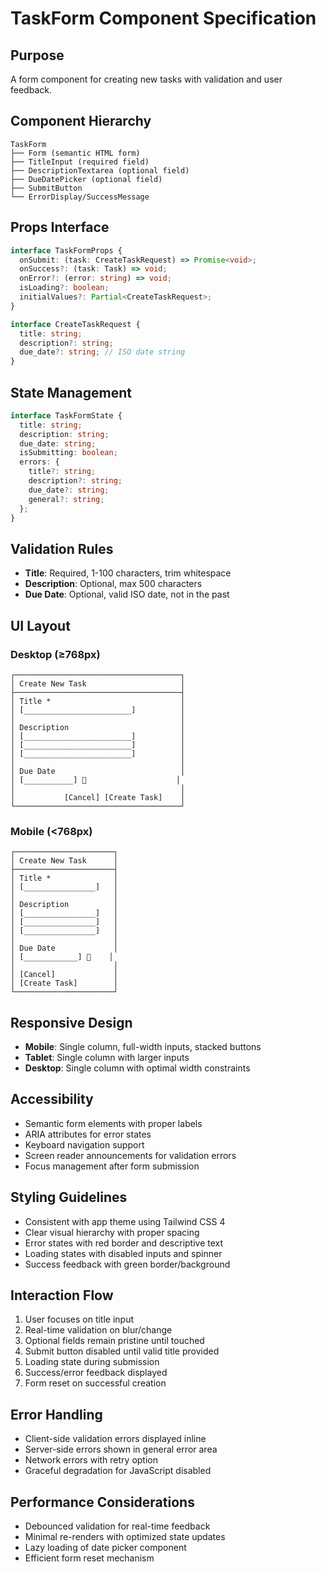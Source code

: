 # TaskForm Component Specification

## Purpose
A form component for creating new tasks with validation and user feedback.

## Component Hierarchy
```
TaskForm
├── Form (semantic HTML form)
├── TitleInput (required field)
├── DescriptionTextarea (optional field)
├── DueDatePicker (optional field)
├── SubmitButton
└── ErrorDisplay/SuccessMessage
```

## Props Interface
```typescript
interface TaskFormProps {
  onSubmit: (task: CreateTaskRequest) => Promise<void>;
  onSuccess?: (task: Task) => void;
  onError?: (error: string) => void;
  isLoading?: boolean;
  initialValues?: Partial<CreateTaskRequest>;
}

interface CreateTaskRequest {
  title: string;
  description?: string;
  due_date?: string; // ISO date string
}
```

## State Management
```typescript
interface TaskFormState {
  title: string;
  description: string;
  due_date: string;
  isSubmitting: boolean;
  errors: {
    title?: string;
    description?: string;
    due_date?: string;
    general?: string;
  };
}
```

## Validation Rules
- **Title**: Required, 1-100 characters, trim whitespace
- **Description**: Optional, max 500 characters
- **Due Date**: Optional, valid ISO date, not in the past

## UI Layout

### Desktop (≥768px)
```
┌─────────────────────────────────────┐
│ Create New Task                     │
├─────────────────────────────────────┤
│ Title *                             │
│ [________________________]          │
│                                     │
│ Description                         │
│ [________________________]          │
│ [________________________]          │
│ [________________________]          │
│                                     │
│ Due Date                            │
│ [___________] 📅                    │
│                                     │
│           [Cancel] [Create Task]    │
└─────────────────────────────────────┘
```

### Mobile (<768px)
```
┌──────────────────────┐
│ Create New Task      │
├──────────────────────┤
│ Title *              │
│ [________________]   │
│                      │
│ Description          │
│ [________________]   │
│ [________________]   │
│ [________________]   │
│                      │
│ Due Date             │
│ [____________] 📅    │
│                      │
│ [Cancel]             │
│ [Create Task]        │
└──────────────────────┘
```

## Responsive Design
- **Mobile**: Single column, full-width inputs, stacked buttons
- **Tablet**: Single column with larger inputs
- **Desktop**: Single column with optimal width constraints

## Accessibility
- Semantic form elements with proper labels
- ARIA attributes for error states
- Keyboard navigation support
- Screen reader announcements for validation errors
- Focus management after form submission

## Styling Guidelines
- Consistent with app theme using Tailwind CSS 4
- Clear visual hierarchy with proper spacing
- Error states with red border and descriptive text
- Loading states with disabled inputs and spinner
- Success feedback with green border/background

## Interaction Flow
1. User focuses on title input
2. Real-time validation on blur/change
3. Optional fields remain pristine until touched
4. Submit button disabled until valid title provided
5. Loading state during submission
6. Success/error feedback displayed
7. Form reset on successful creation

## Error Handling
- Client-side validation errors displayed inline
- Server-side errors shown in general error area
- Network errors with retry option
- Graceful degradation for JavaScript disabled

## Performance Considerations
- Debounced validation for real-time feedback
- Minimal re-renders with optimized state updates
- Lazy loading of date picker component
- Efficient form reset mechanism